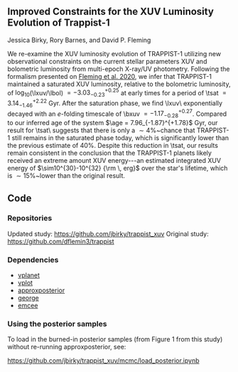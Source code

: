 ## Improved Constraints for the XUV Luminosity Evolution of Trappist-1

Jessica Birky, Rory Barnes, and David P. Fleming

We re-examine the XUV luminosity evolution of TRAPPIST-1 utilizing new observational constraints on the current stellar parameters XUV and bolometric luminosity from multi-epoch X-ray/UV photometry. Following the formalism presented on [Fleming et al. 2020](https://iopscience.iop.org/article/10.3847/1538-4357/ab77ad/meta), we infer that TRAPPIST-1 maintained a saturated XUV luminosity, relative to the bolometric luminosity, of $\log_{10}$(\lxuv/\lbol) $= -3.03_{-0.23}^{+0.25}$ at early times for a period of \tsat $= 3.14_{-1.46}^{+2.22}$ Gyr. After the saturation phase, we find \lxuv\ exponentially decayed with an $e$-folding timescale of \bxuv $= -1.17_{-0.28}^{+0.27}$. Compared to our inferred age of the system $\age = 7.96_{-1.87}^{+1.78}$ Gyr, our result for \tsat\ suggests that there is only a $\sim4\%$~chance that TRAPPIST-1 still remains in the saturated phase today, which is significantly lower than the previous estimate of 40\%. Despite this reduction in \tsat, our results remain consistent in the conclusion that the TRAPPIST-1 planets likely received an extreme amount XUV energy---an estimated integrated XUV energy of $\sim10^{30}-10^{32} {\rm \, erg}$ over the star's lifetime, which is $\sim15\%$~lower than the original result.

## Code

### Repositories

Updated study: https://github.com/jbirky/trappist_xuv
Original study: https://github.com/dflemin3/trappist

### Dependencies

* [vplanet](https://github.com/VirtualPlanetaryLaboratory/vplanet)
* [vplot](https://github.com/VirtualPlanetaryLaboratory/vplot)
* [approxposterior](https://github.com/dflemin3/approxposterior)
* [george](https://github.com/dfm/george)
* [emcee](https://github.com/dfm/emcee) 

### Using the posterior samples

To load in the burned-in posterior samples (from Figure 1 from this study) without re-running approxposterior, see:

https://github.com/jbirky/trappist_xuv/mcmc/load_posterior.ipynb